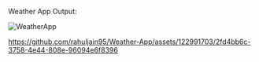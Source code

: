 Weather App
Output: 

![WeatherApp](https://github.com/rahuljain95/Weather-App/assets/122991703/c9d18625-0a88-4deb-b5c3-e43911b72a2e)

https://github.com/rahuljain95/Weather-App/assets/122991703/2fd4bb6c-3758-4e44-808e-96094e6f8396



